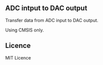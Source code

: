 ## ADC intput to DAC output

Transfer data from ADC input to DAC output.

Using CMSIS only.

## Licence
MIT Licence
